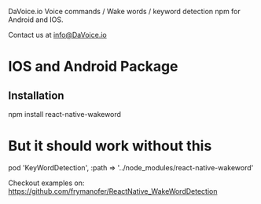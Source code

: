 DaVoice.io Voice commands / Wake words / keyword detection npm for Android and IOS.

Contact us at info@DaVoice.io

# IOS and Android Package

## Installation
npm install react-native-wakeword

# But it should work without this
  pod 'KeyWordDetection', :path => '../node_modules/react-native-wakeword'

Checkout examples on:
https://github.com/frymanofer/ReactNative_WakeWordDetection
